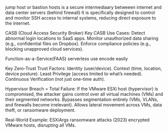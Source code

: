 jump host or bastion hosts 
is a secure intermediaary betweeen internet and data center servers (behind firewall) 
It is specifically designed to control and monitor SSH access to internal systems, reducing direct exposure to the internet.

CASB (Cloud Access Security Broker) 
Key CASB Use Cases:
Detect abnormal login locations to SaaS apps.
Monitor unauthorized data sharing (e.g., confidential files on Dropbox).
Enforce compliance policies (e.g., blocking unapproved cloud services).

Function-as-a-Service(FAAS)
serverless use encode easily 

Key Zero-Trust Trust Factors:
Identity (user/device).
Context (time, location, device posture).
Least Privilege (access limited to what’s needed).
Continuous Verification (not just one-time auth).

Hypervisor Breach = Total Failure: If the VMware ESXi host (hypervisor) is compromised, the attacker gains control over all virtual machines (VMs) and their segmented networks.
Bypasses segmentation entirely (VMs, VLANs, and firewalls become irrelevant).
Allows lateral movement across VMs, data theft, or ransomware deployment.

Real-World Example:
ESXiArgs ransomware attacks (2023) encrypted VMware hosts, disrupting all VMs.
